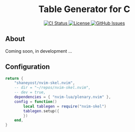 <div align="center">
<h1>Table Generator for C</h1>
<p align="center">
<a href="https://github.com/shaneyost/nvim-skel.nvim/actions/workflows/ci.yaml">
<img src="https://github.com/shaneyost/nvim-skel.nvim/actions/workflows/ci.yaml/badge.svg" alt="CI Status">
</a>
<a href="https://github.com/shaneyost/nvim-skel.nvim/blob/main/LICENSE">
<img src="https://img.shields.io/github/license/shaneyost/nvim-skel.nvim" alt="License">
</a>
<a href="https://github.com/shaneyost/nvim-skel.nvim/issues">
<img src="https://img.shields.io/github/issues/shaneyost/nvim-skel.nvim" alt="GitHub Issues">
</a>
</p>
</div>

## About
Coming soon, in development ...

## Configuration

```lua
return {
    "shaneyost/nvim-skel.nvim",
    -- dir = "~/repos/nvim-skel.nvim",
    -- dev = true,
    dependencies = { "nvim-lua/plenary.nvim" },
    config = function()
        local tablegen = require("nvim-skel")
        tablegen.setup({
        })
    end,
}
```
